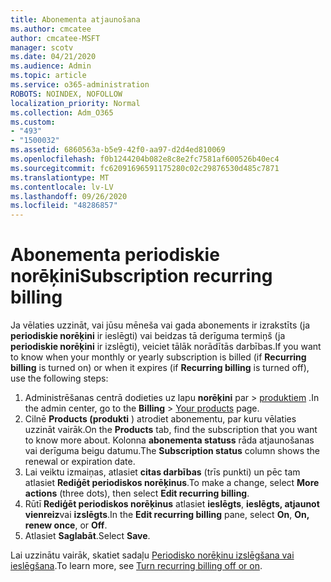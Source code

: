 ```yaml
---
title: Abonementa atjaunošana
ms.author: cmcatee
author: cmcatee-MSFT
manager: scotv
ms.date: 04/21/2020
ms.audience: Admin
ms.topic: article
ms.service: o365-administration
ROBOTS: NOINDEX, NOFOLLOW
localization_priority: Normal
ms.collection: Adm_O365
ms.custom:
- "493"
- "1500032"
ms.assetid: 6860563a-b5e9-42f0-aa97-d2d4ed810069
ms.openlocfilehash: f0b1244204b082e8c8e2fc7581af600526b40ec4
ms.sourcegitcommit: fc62091696591175280c02c29876530d485c7871
ms.translationtype: MT
ms.contentlocale: lv-LV
ms.lasthandoff: 09/26/2020
ms.locfileid: "48286857"
---
```

# <a name="subscription-recurring-billing"></a><span data-ttu-id="c62c7-102">Abonementa periodiskie norēķini</span><span class="sxs-lookup"><span data-stu-id="c62c7-102">Subscription recurring billing</span></span>

<span data-ttu-id="c62c7-103">Ja vēlaties uzzināt, vai jūsu mēneša vai gada abonements ir izrakstīts (ja **periodiskie norēķini** ir ieslēgti) vai beidzas tā derīguma termiņš (ja **periodiskie norēķini** ir izslēgti), veiciet tālāk norādītās darbības.</span><span class="sxs-lookup"><span data-stu-id="c62c7-103">If you want to know when your monthly or yearly subscription is billed (if **Recurring billing** is turned on) or when it expires (if **Recurring billing** is turned off), use the following steps:</span></span>
  
1. <span data-ttu-id="c62c7-104">Administrēšanas centrā dodieties uz lapu **norēķini** par \> [produktiem](https://go.microsoft.com/fwlink/p/?linkid=842054) .</span><span class="sxs-lookup"><span data-stu-id="c62c7-104">In the admin center, go to the **Billing** \> [Your products](https://go.microsoft.com/fwlink/p/?linkid=842054) page.</span></span>
2. <span data-ttu-id="c62c7-105">Cilnē **Products (produkti** ) atrodiet abonementu, par kuru vēlaties uzzināt vairāk.</span><span class="sxs-lookup"><span data-stu-id="c62c7-105">On the **Products** tab, find the subscription that you want to know more about.</span></span> <span data-ttu-id="c62c7-106">Kolonna **abonementa statuss** rāda atjaunošanas vai derīguma beigu datumu.</span><span class="sxs-lookup"><span data-stu-id="c62c7-106">The **Subscription status** column shows the renewal or expiration date.</span></span>
3. <span data-ttu-id="c62c7-107">Lai veiktu izmaiņas, atlasiet **citas darbības** (trīs punkti) un pēc tam atlasiet **Rediģēt periodiskos norēķinus**.</span><span class="sxs-lookup"><span data-stu-id="c62c7-107">To make a change, select **More actions** (three dots), then select **Edit recurring billing**.</span></span>
4. <span data-ttu-id="c62c7-108">Rūtī **Rediģēt periodiskos norēķinus** atlasiet **ieslēgts**, **ieslēgts, atjaunot vienreiz**vai **izslēgts**.</span><span class="sxs-lookup"><span data-stu-id="c62c7-108">In the **Edit recurring billing** pane, select **On**, **On, renew once**, or **Off**.</span></span>
5. <span data-ttu-id="c62c7-109">Atlasiet **Saglabāt**.</span><span class="sxs-lookup"><span data-stu-id="c62c7-109">Select **Save**.</span></span>

<span data-ttu-id="c62c7-110">Lai uzzinātu vairāk, skatiet sadaļu [Periodisko norēķinu izslēgšana vai ieslēgšana](https://docs.microsoft.com/microsoft-365/commerce/subscriptions/renew-your-subscription).</span><span class="sxs-lookup"><span data-stu-id="c62c7-110">To learn more, see [Turn recurring billing off or on](https://docs.microsoft.com/microsoft-365/commerce/subscriptions/renew-your-subscription).</span></span>